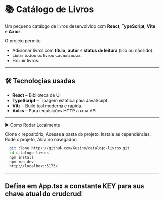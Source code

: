 # 📚 Catálogo de Livros

Um pequeno catálogo de livros desenvolvido com **React**, **TypeScript**, **Vite** e **Axios**.  

O projeto permite:

- Adicionar livros com **título**, **autor** e **status de leitura** (lido ou não lido).  
- Listar todos os livros cadastrados.  
- Excluir livros.  

---

## 🛠 Tecnologias usadas

- **React** – Biblioteca de UI.  
- **TypeScript** – Tipagem estática para JavaScript.  
- **Vite** – Build tool moderna e rápida.  
- **Axios** – Para requisições HTTP a uma API.  

---


▶️ Como Rodar Localmente

Clone o repositório,
Acesse a pasta do projeto,
Instale as dependências,
Rode o projeto,
Abra no navegador:

```bash
  git clone https://github.com/Guzinm/catalogo-livros.git
  cd catalogo-livros
  npm install
  npm run dev
  http://localhost:5173/
```

---

## Defina em App.tsx a constante KEY para sua chave atual do crudcrud!